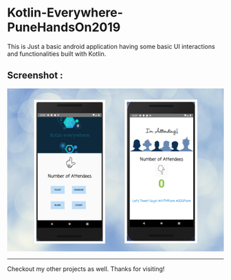 # Kotlin-Everywhere-PuneHandsOn2019
This is Just a basic android application having some basic UI interactions and functionalities built with Kotlin.

## Screenshot :
![Kotlin-Android-Beginner-App](screenshots/collage.jpg)

----------------------------------------------

Checkout my other projects as well. Thanks for visiting!
